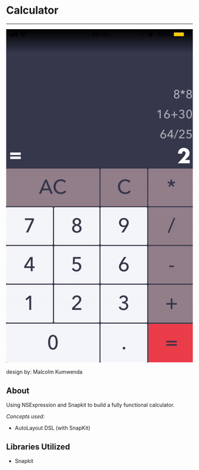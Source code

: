 # Calculator
------------------------------------------------------

<img src="Calculator/Resources/preview.gif" width="525"/>

design by: Malcolm Kumwenda

About
---------------------------------------
Using NSExpression and Snapkit to build a fully functional calculator.

_Concepts used:_
- AutoLayout DSL (with SnapKit)

Libraries Utilized
----------------------------------------------
- Snapkit
